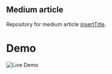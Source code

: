## Medium article

Repository for medium article [insertTitle](isertUrl).


# Demo

![Live Demo](https://mariusbongarts.github.io/medium-portfolio-1/)




